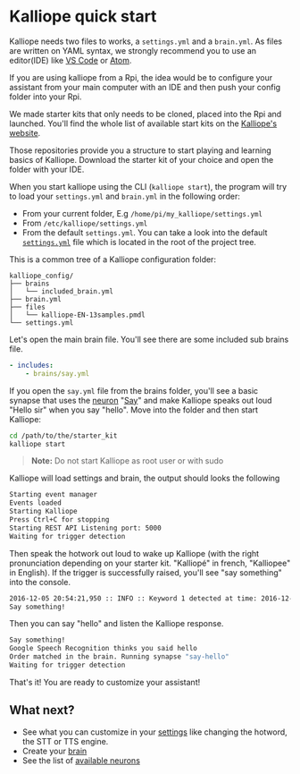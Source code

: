 # Kalliope quick start

Kalliope needs two files to works, a `settings.yml` and a `brain.yml`.
As files are written on YAML syntax, we strongly recommend you to use an editor(IDE) like [VS Code](https://code.visualstudio.com/) or [Atom](https://atom.io/).

If you are using kalliope from a Rpi, the idea would be to configure your assistant from your main computer with an IDE and then push your config folder into your Rpi.

We made starter kits that only needs to be cloned, placed into the Rpi and launched. You'll find the whole list of available start kits on the [Kalliope's website](https://kalliope-project.github.io/starter_kit.html).

Those repositories provide you a structure to start playing and learning basics of Kalliope.
Download the starter kit of your choice and open the folder with your IDE.

When you start kalliope using the CLI (`kalliope start`), the program will try to load your `settings.yml` and `brain.yml` in the following order:
- From your current folder, E.g `/home/pi/my_kalliope/settings.yml`
- From `/etc/kalliope/settings.yml`
- From the default `settings.yml`. You can take a look into the default [`settings.yml`](../kalliope/settings.yml) file which is located in the root of the project tree.

This is a common tree of a Kalliope configuration folder:
```
kalliope_config/
├── brains
│   └── included_brain.yml
├── brain.yml
├── files
│   └── kalliope-EN-13samples.pmdl
└── settings.yml
```

Let's open the main brain file. You'll see there are some included sub brains file.
```yml
- includes:
    - brains/say.yml
```

If you open the `say.yml` file from the brains folder, you'll see a basic synapse that uses the [neuron](../neurons.md) "[Say](../../kalliope/neurons/say)" and make Kalliope speaks out loud "Hello sir" when you say "hello".
Move into the folder and then start Kalliope:
```bash
cd /path/to/the/starter_kit
kalliope start
```
> **Note:** Do not start Kalliope as root user or with sudo

Kalliope will load settings and brain, the output should looks the following
```bash
Starting event manager
Events loaded
Starting Kalliope
Press Ctrl+C for stopping
Starting REST API Listening port: 5000
Waiting for trigger detection
```

Then speak the hotwork out loud to wake up Kalliope (with the right pronunciation depending on your starter kit. "Kalliopé" in french, "Kalliopee" in English).
If the trigger is successfully raised, you'll see "say something" into the console.
```bash
2016-12-05 20:54:21,950 :: INFO :: Keyword 1 detected at time: 2016-12-05 20:54:21
Say something!
```

Then you can say "hello" and listen the Kalliope response.
```bash
Say something!
Google Speech Recognition thinks you said hello
Order matched in the brain. Running synapse "say-hello"
Waiting for trigger detection
```

That's it! You are ready to customize your assistant!

## What next?

- See what you can customize in your [settings](../settings.md) like changing the hotword, the STT or TTS engine.
- Create your [brain](../brain.md)
- See the list of [available neurons](../neuron_list.md)
